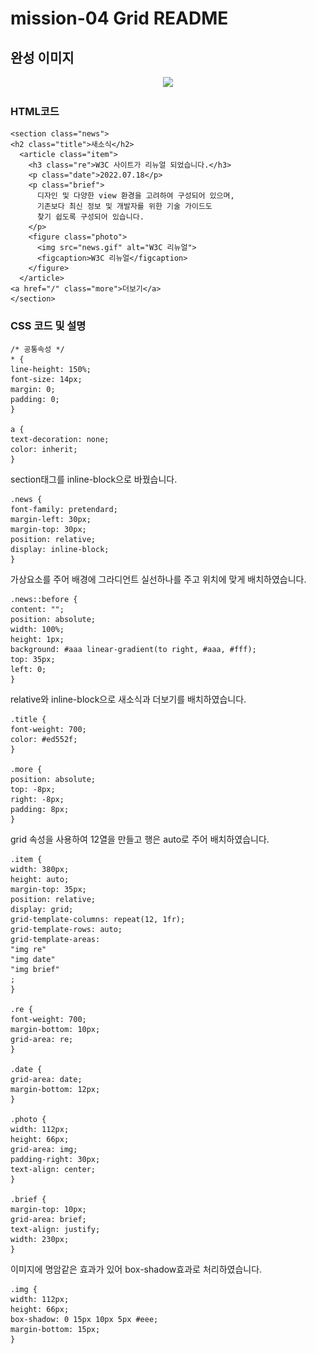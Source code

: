 # mission-04 Grid README

## 완성 이미지
<p align="center">
  <img src="https://github.com/LKJ970524/home-work/assets/115642699/d16b4a73-756b-475c-ba76-33f050cb89a8">
</p>

### HTML코드

    <section class="news">
    <h2 class="title">새소식</h2>
      <article class="item">
        <h3 class="re">W3C 사이트가 리뉴얼 되었습니다.</h3>
        <p class="date">2022.07.18</p>
        <p class="brief">
          디자인 및 다양한 view 환경을 고려하여 구성되어 있으며,
          기존보다 최신 정보 및 개발자를 위한 기술 가이드도
          찾기 쉽도록 구성되어 있습니다.
        </p>
        <figure class="photo">
          <img src="news.gif" alt="W3C 리뉴얼">
          <figcaption>W3C 리뉴얼</figcaption>
        </figure>
      </article>
    <a href="/" class="more">더보기</a>
    </section>

### CSS 코드 및  설명

    /* 공통속성 */
    * {
    line-height: 150%;
    font-size: 14px;
    margin: 0;
    padding: 0;
    }

    a {
    text-decoration: none;
    color: inherit;
    }

section태그를 inline-block으로 바꿨습니다.

    .news {
    font-family: pretendard;
    margin-left: 30px;
    margin-top: 30px;
    position: relative;
    display: inline-block;
    }

가상요소를 주어 배경에 그라디언트 실선하나를 주고 위치에 맞게 배치하였습니다.

    .news::before {
    content: "";
    position: absolute;
    width: 100%;
    height: 1px;
    background: #aaa linear-gradient(to right, #aaa, #fff);
    top: 35px;
    left: 0;
    }


relative와 inline-block으로 새소식과 더보기를 배치하였습니다.

    .title {
    font-weight: 700;
    color: #ed552f;
    }

    .more {
    position: absolute;
    top: -8px;
    right: -8px;
    padding: 8px;
    }


grid 속성을 사용하여 12열을 만들고 행은 auto로 주어 배치하였습니다.

    .item {
    width: 380px;
    height: auto;
    margin-top: 35px;
    position: relative;
    display: grid;
    grid-template-columns: repeat(12, 1fr);
    grid-template-rows: auto;
    grid-template-areas: 
    "img re"  
    "img date"
    "img brief"
    ;
    }

    .re {
    font-weight: 700;
    margin-bottom: 10px;
    grid-area: re;
    }

    .date {
    grid-area: date;
    margin-bottom: 12px;
    }

    .photo {
    width: 112px;
    height: 66px;
    grid-area: img;
    padding-right: 30px;
    text-align: center;
    }

    .brief {
    margin-top: 10px;
    grid-area: brief;
    text-align: justify;
    width: 230px;
    }


이미지에 명암같은 효과가 있어 box-shadow효과로 처리하였습니다.

    .img {
    width: 112px;
    height: 66px;
    box-shadow: 0 15px 10px 5px #eee;
    margin-bottom: 15px;
    }